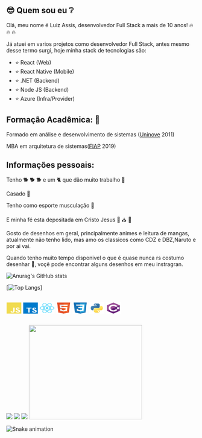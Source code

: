 ## :sunglasses: Quem sou eu :grey_question:

Olá, meu nome é Luiz Assis, desenvolvedor Full Stack a mais de 10 anos! :fire: :fire: :fire:

Já atuei em varios projetos como desenvolvedor Full Stack, antes mesmo desse termo surgi, hoje minha stack de tecnologias são:
 - :star: React (Web)
 - :star: React Native (Mobile)
 - :star: .NET (Backend)
 - :star: Node JS (Backend)
 - :star: Azure (Infra/Provider)
 
## Formação Acadêmica: :school:

Formado em análise e desenvolvimento de sistemas (<a target=”_blank” href="https://www.uninove.br/cursos/graduacao/presencial/tecnologia-analise-desenvolvimento-de-sistemas">Uninove</a> 2011)

MBA em arquitetura de sistemas(<a target=”_blank” href="https://www.fiap.com.br/live/mba/mba-em-arquitetura-e-desenvolvimento-na-plataforma-net/">FIAP</a> 2019)

## Informações pessoais:
Tenho :dog2: :dog2: :dog2: e um :cat2: que dão muito trabalho :running:

Casado :couple:

Tenho como esporte musculação :muscle:

E minha fé esta depositada em Cristo Jesus :pray: :church: :sheep:

Gosto de desenhos em geral, principalmente animes e leitura de mangas, atualmente não tenho lido, mas amo os classicos como CDZ e DBZ,Naruto e por ai vai.

Quando tenho muito tempo disponivel o que é quase nunca rs costumo desenhar :art:, voçê pode encontrar alguns desenhos em meu instragran. 

![Anurag's GitHub stats](https://github-readme-stats.vercel.app/api?username=nandoplayart&show_icons=true&theme=dracula)

[![Top Langs](https://github-readme-stats-sigma-five.vercel.app/api/top-langs/?username=nandoplayart&theme=react&line_height=40&hide=css)]

<div style="display: inline_block"><br>
  <img align="center" alt="Rafa-Js" height="30" width="40" src="https://raw.githubusercontent.com/devicons/devicon/master/icons/javascript/javascript-plain.svg">
  <img align="center" alt="Rafa-Ts" height="30" width="40" src="https://raw.githubusercontent.com/devicons/devicon/master/icons/typescript/typescript-plain.svg">
  <img align="center" alt="Rafa-React" height="30" width="40" src="https://raw.githubusercontent.com/devicons/devicon/master/icons/react/react-original.svg">
  <img align="center" alt="Rafa-HTML" height="30" width="40" src="https://raw.githubusercontent.com/devicons/devicon/master/icons/html5/html5-original.svg">
  <img align="center" alt="Rafa-CSS" height="30" width="40" src="https://raw.githubusercontent.com/devicons/devicon/master/icons/css3/css3-original.svg">
  <img align="center" alt="Rafa-Python" height="30" width="40" src="https://raw.githubusercontent.com/devicons/devicon/master/icons/python/python-original.svg">
  <img align="center" alt="Rafa-Csharp" height="30" width="40" src="https://raw.githubusercontent.com/devicons/devicon/master/icons/csharp/csharp-original.svg">
</div>
  
  ##
 
<div> 
  <a href="https://instagram.com/nandoplayart" target="_blank"><img src="https://img.shields.io/badge/-Instagram-%23E4405F?style=for-the-badge&logo=instagram&logoColor=white" target="_blank"></a>
  <a href = "mailto:nandoplaydesenvolvimento@gmail.com"><img src="https://img.shields.io/badge/-Gmail-%23333?style=for-the-badge&logo=gmail&logoColor=white" target="_blank"></a>
  <a href="https://www.linkedin.com/in/luiz-fernando-lanna-andr%C3%A9-de-assis-62b26b44/" target="_blank"><img src="https://img.shields.io/badge/-LinkedIn-%230077B5?style=for-the-badge&logo=linkedin&logoColor=white" target="_blank"></a> 
 
 <img height="250" width="300" src="https://giffiles.alphacoders.com/185/185788.gif" />
  
  ![Snake animation](https://github.com/rafaballerini2/rafaballerini2/blob/output/github-contribution-grid-snake.svg)
</div>
